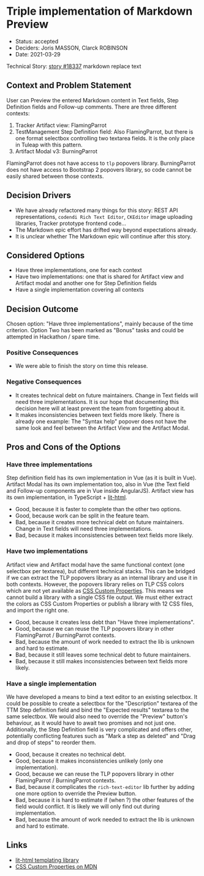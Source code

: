 # Triple implementation of Markdown Preview

* Status: accepted
* Deciders: Joris MASSON, Clarck ROBINSON
* Date: 2021-03-29

Technical Story: [story #18337][0] markdown replace text

## Context and Problem Statement

User can Preview the entered Markdown content in Text fields, Step Definition fields and Follow-up comments.
There are three different contexts:
1. Tracker Artifact view: FlamingParrot
2. TestManagement Step Definition field: Also FlamingParrot, but there is one format selectbox controlling
   two textarea fields. It is the only place in Tuleap with this pattern.
3. Artifact Modal v3: BurningParrot

FlamingParrot does not have access to `tlp` popovers library. BurningParrot does not have access
to Bootstrap 2 popovers library, so code cannot be easily shared between those contexts.

## Decision Drivers

* We have already refactored many things for this story: REST API representations, `codendi Rich Text Editor`,
  `CKEditor` image uploading libraries,  Tracker prototype frontend code...
* The Markdown epic effort has drifted way beyond expectations already.
* It is unclear whether The Markdown epic will continue after this story.

## Considered Options

* Have three implementations, one for each context
* Have two implementations: one that is shared for Artifact view and Artifact modal and another one
  for Step Definition fields
* Have a single implementation covering all contexts

## Decision Outcome

Chosen option: "Have three implementations", mainly because of the time criterion. Option Two has been marked as "Bonus"
tasks and could be attempted in Hackathon / spare time.

### Positive Consequences

* We were able to finish the story on time this release.

### Negative Consequences

* It creates technical debt on future maintainers. Change in Text fields will need three implementations. It is our hope
  that documenting this decision here will at least prevent the team from forgetting about it.
* It makes inconsistencies between text fields more likely. There is already one example: The "Syntax help" popover does
  not have the same look and feel between the Artifact View and the Artifact Modal.

## Pros and Cons of the Options

### Have three implementations

Step definition field has its own implementation in Vue (as it is built in Vue). Artifact Modal has its own implementation
too, also in Vue (the Text field and Follow-up components are in Vue inside AngularJS). Artifact view has its own
implementation, in TypeScript + [lit-html][1].

* Good, because it is faster to complete than the other two options.
* Good, because work can be split in the feature team.
* Bad, because it creates more technical debt on future maintainers. Change in Text fields will need three implementations.
* Bad, because it makes inconsistencies between text fields more likely.

### Have two implementations

Artifact view and Artifact modal have the same functional context (one selectbox per textarea), but different technical
stacks. This can be bridged if we can extract the TLP popovers library as an internal library and use it in both contexts.
However, the popovers library relies on TLP CSS colors which are not yet available as [CSS Custom Properties][2]. This
means we cannot build a library with a single CSS file output. We must either extract the colors as CSS Custom Properties
or publish a library with 12 CSS files, and import the right one.

* Good, because it creates less debt than "Have three implementations".
* Good, because we can reuse the TLP popovers library in other FlamingParrot / BurningParrot contexts.
* Bad, because the amount of work needed to extract the lib is unknown and hard to estimate.
* Bad, because it still leaves some technical debt to future maintainers.
* Bad, because it still makes inconsistencies between text fields more likely.

### Have a single implementation

We have developed a means to bind a text editor to an existing selectbox. It could be possible to create a selectbox for
the "Description" textarea of the TTM Step definition field and bind the "Expected results" textarea to the same selectbox.
We would also need to override the "Preview" button's behaviour, as it would have to await two promises and not just one.
Additionally, the Step Definition field is very complicated and offers other, potentially conflicting features such as
"Mark a step as deleted" and "Drag and drop of steps" to reorder them.

* Good, because it creates no technical debt.
* Good, because it makes inconsistencies unlikely (only one implementation).
* Good, because we can reuse the TLP popovers library in other FlamingParrot / BurningParrot contexts.
* Bad, because it complicates the `rich-text-editor` lib further by adding one more option to override the Preview button.
* Bad, because it is hard to estimate if (when ?) the other features of the field would conflict. It is likely we will
  only find out during implementation.
* Bad, because the amount of work needed to extract the lib is unknown and hard to estimate.

## Links

* [lit-html templating library][1]
* [CSS Custom Properties on MDN][2]

[0]: https://tuleap.net/plugins/tracker/?aid=18337
[1]: https://lit-html.polymer-project.org/
[2]: https://developer.mozilla.org/en-US/docs/Web/CSS/Using_CSS_custom_properties
